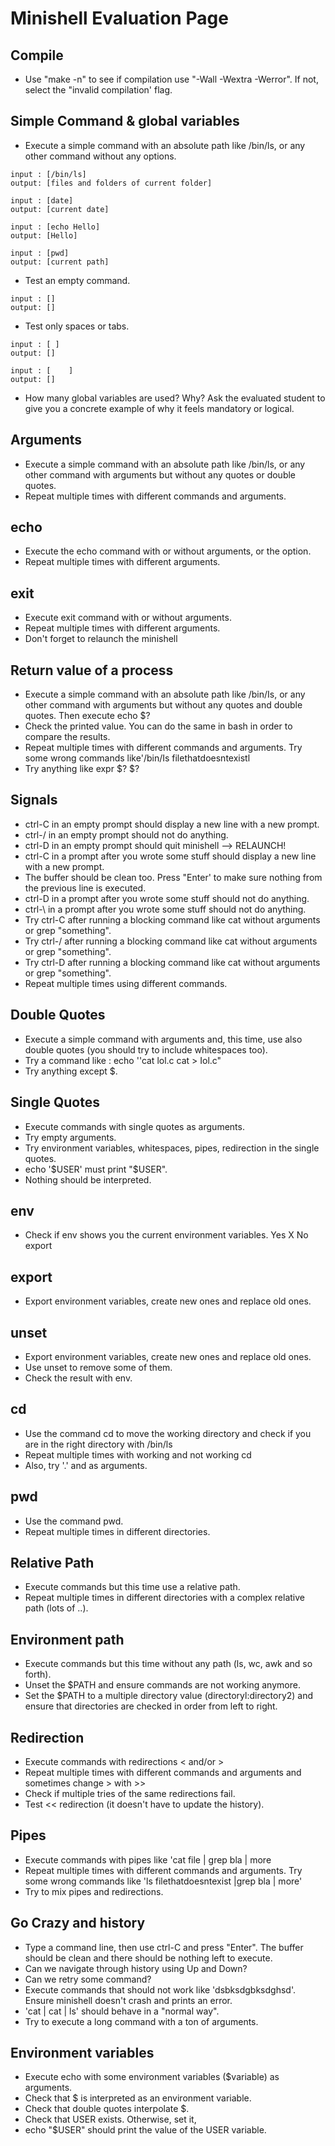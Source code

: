 # Minishell Evaluation Page

## Compile

- Use "make -n" to see if compilation use "-Wall -Wextra -Werror". If not, select the "invalid compilation' flag.

## Simple Command & global variables

- Execute a simple command with an absolute path like /bin/ls, or any other command without any options.
```
input : [/bin/ls]
output: [files and folders of current folder]
```
```
input : [date]
output: [current date]
```
```
input : [echo Hello]
output: [Hello]
```
```
input : [pwd]
output: [current path]
```
- Test an empty command.
```
input : []
output: []
```
- Test only spaces or tabs.

```
input : [ ]
output: []
```
```
input : [    ]
output: []
```
- How many global variables are used? Why? Ask the evaluated student to give you a concrete example of why it feels mandatory or logical.



## Arguments

- Execute a simple command with an absolute path like /bin/ls, or any other command with arguments but without any quotes or double quotes.
- Repeat multiple times with different commands and arguments.

## echo

- Execute the echo command with or without arguments, or the option.
- Repeat multiple times with different arguments.

## exit

- Execute exit command with or without arguments.
- Repeat multiple times with different arguments.
- Don't forget to relaunch the minishell

## Return value of a process

- Execute a simple command with an absolute path like /bin/Is, or any other command with arguments but without any quotes and double quotes. Then execute echo $?
- Check the printed value. You can do the same in bash in order to compare the results.
- Repeat multiple times with different commands and arguments. Try some wrong commands like'/bin/Is filethatdoesntexistl
- Try anything like expr $? $?

## Signals

- ctrl-C in an empty prompt should display a new line with a new prompt.
- ctrl-/ in an empty prompt should not do anything.
- ctrl-D in an empty prompt should quit minishell --> RELAUNCH!
- ctrl-C in a prompt after you wrote some stuff should display a new line with a new prompt.
- The buffer should be clean too. Press "Enter' to make sure nothing from the previous line is executed.
- ctrl-D in a prompt after you wrote some stuff should not do anything.
- ctrl-\ in a prompt after you wrote some stuff should not do anything.
- Try ctrl-C after running a blocking command like cat without arguments or grep "something".
- Try ctrl-/ after running a blocking command like cat without arguments or grep "something".
- Try ctrl-D after running a blocking command like cat without arguments or grep "something".
- Repeat multiple times using different commands.

## Double Quotes

- Execute a simple command with arguments and, this time, use also double quotes (you should try to include whitespaces too).
- Try a command like : echo ''cat lol.c cat > Iol.c"
- Try anything except $.

## Single Quotes

- Execute commands with single quotes as arguments.
- Try empty arguments.
- Try environment variables, whitespaces, pipes, redirection in the single quotes.
- echo '$USER' must print "$USER".
- Nothing should be interpreted.

## env

- Check if env shows you the current environment variables. Yes X No
export

## export
- Export environment variables, create new ones and replace old ones.

## unset

- Export environment variables, create new ones and replace old ones.
- Use unset to remove some of them.
- Check the result with env.

## cd
- Use the command cd to move the working directory and check if you are in the right directory with /bin/ls
- Repeat multiple times with working and not working cd
- Also, try '.' and as arguments.

## pwd

- Use the command pwd.
- Repeat multiple times in different directories.

## Relative Path

- Execute commands but this time use a relative path.
- Repeat multiple times in different directories with a complex relative path (lots of ..).

## Environment path

- Execute commands but this time without any path (ls, wc, awk and so forth).
- Unset the $PATH and ensure commands are not working anymore.
- Set the $PATH to a multiple directory value (directoryl:directory2) and ensure that directories are checked in order from left to right.

## Redirection

- Execute commands with redirections < and/or >
- Repeat multiple times with different commands and arguments and sometimes change > with >>
- Check if multiple tries of the same redirections fail.
- Test << redirection (it doesn't have to update the history).

## Pipes

- Execute commands with pipes like 'cat file | grep bla | more
- Repeat multiple times with different commands and arguments.
Try some wrong commands like 'ls filethatdoesntexist |grep bla | more'
- Try to mix pipes and redirections.

## Go Crazy and history

- Type a command line, then use ctrl-C and press "Enter". The buffer should be clean and there should be nothing left to execute.
- Can we navigate through history using Up and Down?
- Can we retry some command?
- Execute commands that should not work like 'dsbksdgbksdghsd'. Ensure minishell doesn't crash and prints an error.
- 'cat | cat | ls' should behave in a "normal way".
- Try to execute a long command with a ton of arguments.

## Environment variables

- Execute echo with some environment variables ($variable) as arguments.
- Check that $ is interpreted as an environment variable.
- Check that double quotes interpolate $.
- Check that USER exists. Otherwise, set it,
- echo "$USER" should print the value of the USER variable.